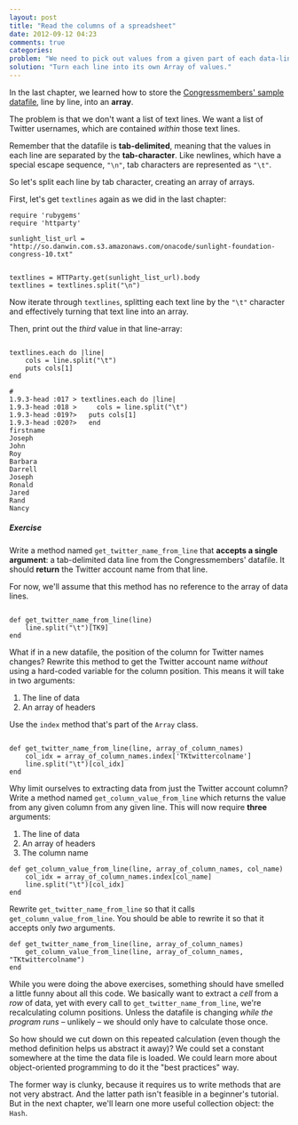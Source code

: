 ```yaml
---
layout: post
title: "Read the columns of a spreadsheet"
date: 2012-09-12 04:23
comments: true
categories: 
problem: "We need to pick out values from a given part of each data-line"
solution: "Turn each line into its own Array of values."
---
```


In the last chapter, we learned how to store the [Congressmembers' sample datafile](http://so.danwin.com.s3.amazonaws.com/onacode/sunlight-foundation-congress-10.txt), line by line, into an **array**.

The problem is that we don't want a list of text lines. We want a list of Twitter usernames, which are contained *within* those text lines.

Remember that the datafile is **tab-delimited**, meaning that the values in each line are separated by the **tab-character**. Like newlines, which have a special escape sequence, `"\n"`, tab characters are represented as `"\t"`.

So let's split each line by tab character, creating an array of arrays.

First, let's get `textlines` again as we did in the last chapter:

```
require 'rubygems'
require 'httparty'

sunlight_list_url = "http://so.danwin.com.s3.amazonaws.com/onacode/sunlight-foundation-congress-10.txt"


textlines = HTTParty.get(sunlight_list_url).body
textlines = textlines.split("\n")

```

Now iterate through `textlines`, splitting each text line by the `"\t"` character and effectively turning that text line into an array. 

Then, print out the *third* value in that line-array:

``` lang:ruby

textlines.each do |line|
	cols = line.split("\t")
	puts cols[1]
end

#
1.9.3-head :017 > textlines.each do |line|
1.9.3-head :018 >     cols = line.split("\t")
1.9.3-head :019?>   puts cols[1]
1.9.3-head :020?>   end
firstname
Joseph
John
Roy
Barbara
Darrell
Joseph
Ronald
Jared
Rand
Nancy	
```





##### Exercise
Write a method named `get_twitter_name_from_line` that **accepts a single argument**: a tab-delimited data line from the Congressmembers' datafile. It should **return** the Twitter account name from that line.

For now, we'll assume that this method has no reference to the array of data lines.

``` lang:ruby First attempt at get_twitter_name_from_line method

def get_twitter_name_from_line(line)
	line.split("\t")[TK9]
end
```


What if in a new datafile, the position of the column for Twitter names changes? Rewrite this method to get the Twitter account name *without* using a hard-coded variable for the column position. This means it will take in two arguments: 

1. The line of data
2. An array of headers

Use the `index` method that's part of the `Array` class.

``` lang:ruby Second attempt at get_twitter_name_from_line method

def get_twitter_name_from_line(line, array_of_column_names)
	col_idx = array_of_column_names.index['TKtwittercolname']
	line.split("\t")[col_idx]
end
```


Why limit ourselves to extracting data from just the Twitter account column? Write a method named  `get_column_value_from_line` which returns the value from any given column from any given line. This will now require **three** arguments:

1. The line of data
2. An array of headers
3. The column name

``` lang:ruby The get_column_value_from_line method
def get_column_value_from_line(line, array_of_column_names, col_name)
	col_idx = array_of_column_names.index[col_name]
	line.split("\t")[col_idx]
end
```


Rewrite `get_twitter_name_from_line` so that it calls `get_column_value_from_line`. You should be able to rewrite it so that it accepts only *two* arguments.

``` lang:ruby Third attempt at get_twitter_name_from_line method
def get_twitter_name_from_line(line, array_of_column_names)
	get_column_value_from_line(line, array_of_column_names, "TKtwittercolname")
end
```

While you were doing the above exercises, something should have smelled a little funny about all this code. We basically want to extract a *cell* from a *row* of data, yet with every call to `get_twitter_name_from_line`, we're recalculating column positions. Unless the datafile is changing *while the program runs* &ndash; unlikely &ndash; we should only have to calculate those once.

So how should we cut down on this repeated calculation (even though the method definition helps us abstract it away)? We could set a constant somewhere at the time the data file is loaded. We could learn more about object-oriented programming to do it the "best practices" way.

The former way is clunky, because it requires us to write methods that are not very abstract. And the latter path isn't feasible in a beginner's tutorial. But in the next chapter, we'll learn one more useful collection object: the `Hash`. 
